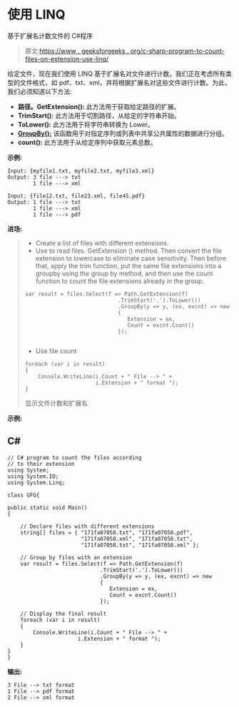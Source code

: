 # 使用 LINQ

基于扩展名计数文件的 C#程序

> 原文:[https://www . geeksforgeeks . org/c-sharp-program-to-count-files-on-extension-use-linq/](https://www.geeksforgeeks.org/c-sharp-program-to-count-the-files-based-on-extension-using-linq/)

给定文件，现在我们使用 LINQ 基于扩展名对文件进行计数。我们正在考虑所有类型的文件格式，如 pdf、txt、xml，并将根据扩展名对这些文件进行计数。为此，我们必须知道以下方法:

*   **路径。GetExtension():** 此方法用于获取给定路径的扩展。
*   **TrimStart():** 此方法用于切割路径，从给定的字符串开始。
*   **ToLower():** 此方法用于将字符串转换为 Lower。
*   [**GroupBy():**](https://www.geeksforgeeks.org/linq-grouping-operator-groupby/) 该函数用于对指定序列或列表中共享公共属性的数据进行分组。
*   **count():** 此方法用于从给定序列中获取元素总数。

**示例:**

```
Input: {myfile1.txt, myfile2.txt, myfile3.xml}
Output: 3 file ---> txt
        1 file ---> xml

Input: {file12.txt, file23.xml, file45.pdf}
Output: 1 file ---> txt
        1 file ---> xml
        1 file ---> pdf
```

**进场:**

> *   Create a list of files with different extensions.
> *   Use to read files. GetExtension () method. Then convert the file extension to lowercase to eliminate case sensitivity. Then before that, apply the trim function, put the same file extensions into a groupby using the group by method, and then use the count function to count the file extensions already in the group.
> 
> ```
> var result = files.Select(f => Path.GetExtension(f)
>                              .TrimStart('.').ToLower())
>                              .GroupBy(y => y, (ex, excnt) => new
>                              {
>                                 Extension = ex,
>                                 Count = excnt.Count()
>                              });
>                              
> ```
> 
> *   Use file count
> 
> ```
> foreach (var i in result)
> {
>     Console.WriteLine(i.Count + " File --> " + 
>                       i.Extension + " format ");
> }
> ```
> 
> 显示文件计数和扩展名

**示例:**

## C#

```
// C# program to count the files according 
// to their extension
using System;
using System.IO;
using System.Linq;

class GFG{

public static void Main()
{

    // Declare files with different extensions
    string[] files = { "171fa07058.txt", "171fa07058.pdf",
                       "171fa07058.xml", "171fa07058.txt", 
                       "171fa07058.txt", "171fa07058.xml" };

    // Group by files with an extension
    var result = files.Select(f => Path.GetExtension(f)
                             .TrimStart('.').ToLower())
                             .GroupBy(y => y, (ex, excnt) => new
                             {
                                Extension = ex,
                                Count = excnt.Count()
                             });

    // Display the final result
    foreach (var i in result)
    {
        Console.WriteLine(i.Count + " File --> " + 
                      i.Extension + " format ");
    }
}
}
```

**输出:**

```
3 File --> txt format 
1 File --> pdf format 
2 File --> xml format
```